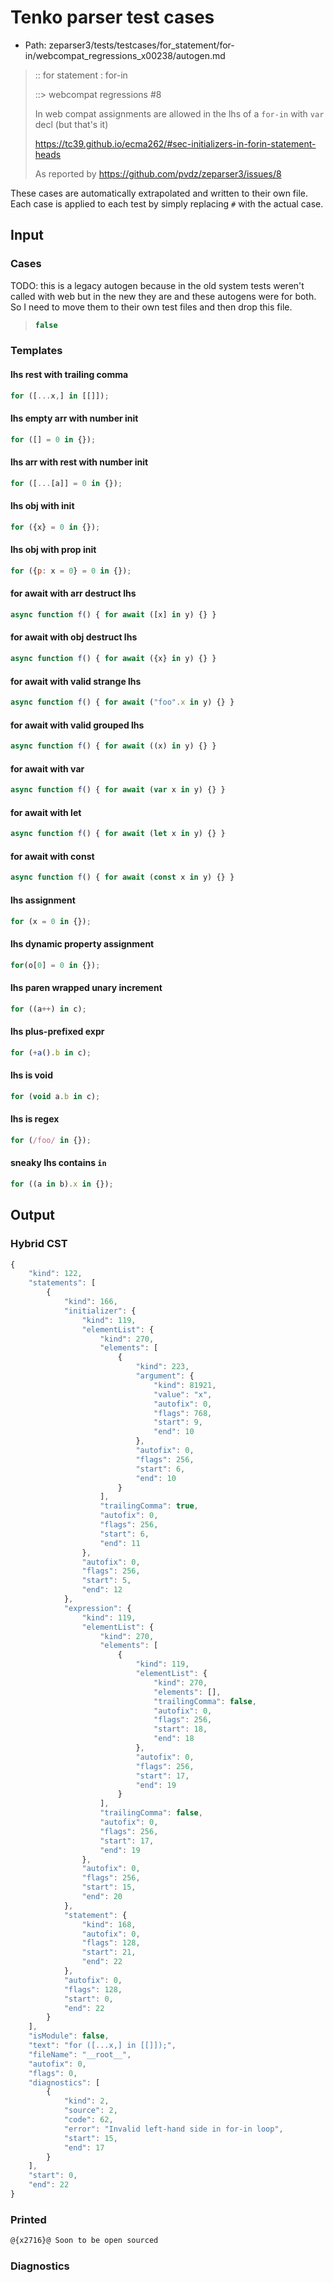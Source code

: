 # Tenko parser test cases

- Path: zeparser3/tests/testcases/for_statement/for-in/webcompat_regressions_x00238/autogen.md

> :: for statement : for-in
>
> ::> webcompat regressions #8
>
> In web compat assignments are allowed in the lhs of a `for-in` with `var` decl (but that's it)
>
> https://tc39.github.io/ecma262/#sec-initializers-in-forin-statement-heads
>
> As reported by https://github.com/pvdz/zeparser3/issues/8

These cases are automatically extrapolated and written to their own file.
Each case is applied to each test by simply replacing `#` with the actual case.

## Input

### Cases

TODO: this is a legacy autogen because in the old system tests weren't called
with web but in the new they are and these autogens were for both. So I need
to move them to their own test files and then drop this file.

> `````js
> false
> `````

### Templates

#### lhs rest with trailing comma

`````js
for ([...x,] in [[]]);
`````

#### lhs empty arr with number init

`````js
for ([] = 0 in {});
`````

#### lhs arr with rest with number init

`````js
for ([...[a]] = 0 in {});
`````

#### lhs obj with init

`````js
for ({x} = 0 in {});
`````

#### lhs obj with prop init

`````js
for ({p: x = 0} = 0 in {});
`````

#### for await with arr destruct lhs

`````js
async function f() { for await ([x] in y) {} }
`````

#### for await with obj destruct lhs

`````js
async function f() { for await ({x} in y) {} }
`````

#### for await with valid strange lhs

`````js
async function f() { for await ("foo".x in y) {} }
`````

#### for await with valid grouped lhs

`````js
async function f() { for await ((x) in y) {} }
`````

#### for await with var

`````js
async function f() { for await (var x in y) {} }
`````

#### for await with let

`````js
async function f() { for await (let x in y) {} }
`````

#### for await with const

`````js
async function f() { for await (const x in y) {} }
`````

#### lhs assignment

`````js
for (x = 0 in {});
`````

#### lhs dynamic property assignment

`````js
for(o[0] = 0 in {});
`````

#### lhs paren wrapped unary increment

`````js
for ((a++) in c);
`````

#### lhs plus-prefixed expr

`````js
for (+a().b in c);
`````

#### lhs is void

`````js
for (void a.b in c);
`````

#### lhs is regex

`````js
for (/foo/ in {});
`````

#### sneaky lhs contains `in`

`````js
for ((a in b).x in {});
`````

## Output

### Hybrid CST

```javascript
{
    "kind": 122,
    "statements": [
        {
            "kind": 166,
            "initializer": {
                "kind": 119,
                "elementList": {
                    "kind": 270,
                    "elements": [
                        {
                            "kind": 223,
                            "argument": {
                                "kind": 81921,
                                "value": "x",
                                "autofix": 0,
                                "flags": 768,
                                "start": 9,
                                "end": 10
                            },
                            "autofix": 0,
                            "flags": 256,
                            "start": 6,
                            "end": 10
                        }
                    ],
                    "trailingComma": true,
                    "autofix": 0,
                    "flags": 256,
                    "start": 6,
                    "end": 11
                },
                "autofix": 0,
                "flags": 256,
                "start": 5,
                "end": 12
            },
            "expression": {
                "kind": 119,
                "elementList": {
                    "kind": 270,
                    "elements": [
                        {
                            "kind": 119,
                            "elementList": {
                                "kind": 270,
                                "elements": [],
                                "trailingComma": false,
                                "autofix": 0,
                                "flags": 256,
                                "start": 18,
                                "end": 18
                            },
                            "autofix": 0,
                            "flags": 256,
                            "start": 17,
                            "end": 19
                        }
                    ],
                    "trailingComma": false,
                    "autofix": 0,
                    "flags": 256,
                    "start": 17,
                    "end": 19
                },
                "autofix": 0,
                "flags": 256,
                "start": 15,
                "end": 20
            },
            "statement": {
                "kind": 168,
                "autofix": 0,
                "flags": 128,
                "start": 21,
                "end": 22
            },
            "autofix": 0,
            "flags": 128,
            "start": 0,
            "end": 22
        }
    ],
    "isModule": false,
    "text": "for ([...x,] in [[]]);",
    "fileName": "__root__",
    "autofix": 0,
    "flags": 0,
    "diagnostics": [
        {
            "kind": 2,
            "source": 2,
            "code": 62,
            "error": "Invalid left-hand side in for-in loop",
            "start": 15,
            "end": 17
        }
    ],
    "start": 0,
    "end": 22
}
```

### Printed

```javascript
@{x2716}@ Soon to be open sourced
```

### Diagnostics

```javascript

```

